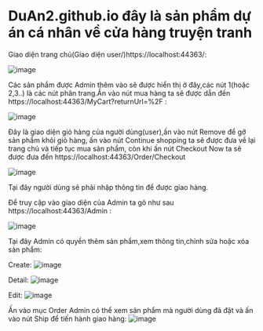 # DuAn2.github.io đây là sản phẩm dự án cá nhân về cửa hàng truyện tranh

Giao diện trang chủ(Giao diện user/)https://localhost:44363/:

![image](https://user-images.githubusercontent.com/72543595/173011099-702a73e9-2ca7-4791-9239-596695cf4e9b.png)

Các sản phẩm được Admin thêm vào sẽ được hiển thị ở đây,các nút 1(hoặc 2,3..) là các nút phân trang.Ấn vào nút mua hàng ta sẽ được dẫn đến https://localhost:44363/MyCart?returnUrl=%2F :

![image](https://user-images.githubusercontent.com/72543595/173012816-dd957d6c-9165-427a-a32c-133260a437de.png)

Đây là giao diện giỏ hàng của người dùng(user),ấn vào nút Remove để gỡ sản phẩm khỏi giỏ hàng, ấn vào nút Continue shopping ta sẽ được đưa về lại trang chủ và tiếp tục mua sản phẩm, còn khi ấn nút Checkout Now ta sẽ được đưa đến https://localhost:44363/Order/Checkout

![image](https://user-images.githubusercontent.com/72543595/173015767-41ecf4dc-a3be-46a4-81dc-173cee84901e.png)

Tại đây người dùng sẽ phải nhập thông tin để được giao hàng.

 Để truy cập vào giao diện của Admin ta gõ như sau https://localhost:44363/Admin :

![image](https://user-images.githubusercontent.com/72543595/173016934-ed1da817-c369-4cee-acb2-bc20ee0aa687.png)

Tại đây Admin có quyền thêm sản phẩm,xem thông tin,chỉnh sửa hoặc xóa sản phẩm:

Create:
![image](https://user-images.githubusercontent.com/72543595/173017126-8b641ce4-d461-4b61-a64d-35faec767763.png)

Detail:
![image](https://user-images.githubusercontent.com/72543595/173017235-ed3c5146-b004-42e5-a259-88ece4ec7b99.png)

Edit:
![image](https://user-images.githubusercontent.com/72543595/173017337-4dc18a6f-3be3-414c-be04-bc3cd584732e.png)

Ấn vào mục Order Admin có thể xem sản phẩm mà người dùng đã đặt và ấn vào nút Ship để tiến hành giao hàng:
![image](https://user-images.githubusercontent.com/72543595/173017711-09db0a45-5c5f-486f-ba45-5ca1a92ee61b.png)



